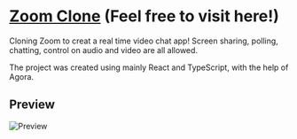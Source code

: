 # [Zoom Clone](https://zoom-clone-joker.netlify.app/) (Feel free to visit here!)

Cloning Zoom to creat a real time video chat app! Screen sharing, polling, chatting, control on audio and video are all allowed.

The project was created using mainly React and TypeScript, with the help of Agora.

## Preview

![Preview](https://user-images.githubusercontent.com/61377153/150662057-6f677064-d716-4192-8212-b457b613c891.png)
